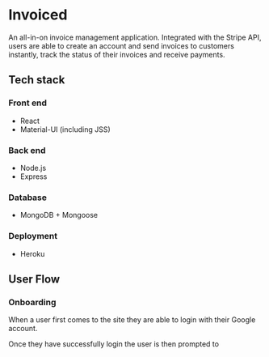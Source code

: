 # Invoiced

An all-in-on invoice management application. Integrated with the Stripe API, users are able to create an account and send invoices to customers instantly, track the status of their invoices and receive payments. 

## Tech stack

### Front end
- React
- Material-UI (including JSS)

### Back end
- Node.js
- Express

### Database
- MongoDB + Mongoose

### Deployment
- Heroku

## User Flow

### Onboarding

When a user first comes to the site they are able to login with their Google account.

Once they have successfully login the user is then prompted to 
